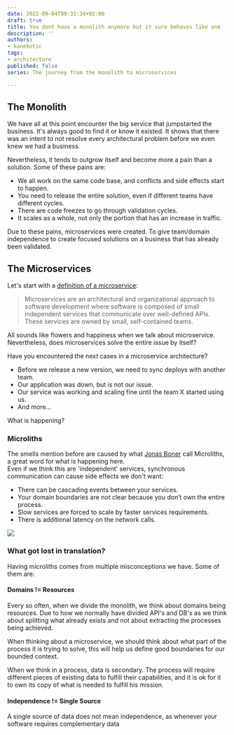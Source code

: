 ```yaml
---
date: 2022-09-04T09:32:34+02:00
draft: true
title: You dont have a monolith anymore but it sure behaves like one
description: ''
authors:
- kanekotic
tags:
- architecture
published: false
series: The journey from the monolith to microservices

---
```

## The Monolith

We have all at this point encounter the big service that jumpstarted the business. It's always good to find it or know it existed. It shows that there was an intent to not resolve every architectural problem before we even knew we had a business.

Nevertheless, it tends to outgrow itself and become more a pain than a solution. Some of these pains are:

* We all work on the same code base, and conflicts and side effects start to happen.
* You need to release the entire solution, even if different teams have different cycles.
* There are code freezes to go through validation cycles.
* It scales as a whole, not only the portion that has an increase in traffic.

Due to these pains, microservices were created. To give team/domain independence to create focused solutions on a business that has already been validated.

## The Microservices

Let's start with a [definition of a microservice](https://aws.amazon.com/microservices/):

> Microservices are an architectural and organizational approach to software development where software is composed of small independent services that communicate over well-defined APIs. These services are owned by small, self-contained teams.

All sounds like flowers and happiness when we talk about microservice. Nevertheless, does microservices solve the entire issue by itself?

Have you encountered the next cases in a microservice architecture?

* Before we release a new version, we need to sync deploys with another team.
* Our application was down, but is not our issue.
* Our service was working and scaling fine until the team X started using us.
* And more…

What is happening?

### Microliths

The smells mention before are caused by what [Jonas Boner](http://jonasboner.com/) call Microliths, a great word for what is happening here.  
Even if we think this are 'independent' services, synchronous communication can cause side effects we don't want:

* There can be cascading events between your services.
* Your domain boundaries are not clear because you don’t own the entire process.
* Slow services are forced to scale by faster services requirements.
* There is additional latency on the network calls.

![](https://microlithalternatives.kanekotic.com/images/microliths.jpg)

### What got lost in translation?

Having microliths comes from multiple misconceptions we have. Some of them are:

#### Domains != Resources

Every so often, when we divide the monolith, we think about domains being resources. Due to how we normally have divided API's and DB's as we think about splitting what already exists and not about extracting the processes being achieved.

When thinking about a microservice, we should think about what part of the process it is trying to solve, this will help us define good boundaries for our bounded context. 

When we think in a process, data is secondary. The process will require different pieces of existing data to fulfill their capabilities, and it is ok for it to own its copy of what is needed to fulfill his mission.

#### Independence != Single Source

A single source of data does not mean independence, as whenever your software requires complementary data 
